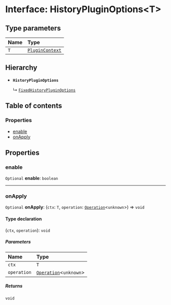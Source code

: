 # Interface: HistoryPluginOptions\<T>

## Type parameters

| Name | Type |
| :------ | :------ |
| `T` | [`PluginContext`](/en/auto-docs/fixed-layout-editor/variables/PluginContext-1.md) |

## Hierarchy

* **`HistoryPluginOptions`**

  ↳ [`FixedHistoryPluginOptions`](/en/auto-docs/fixed-layout-editor/interfaces/FixedHistoryPluginOptions.md)

## Table of contents

### Properties

* [enable](/en/auto-docs/fixed-layout-editor/interfaces/HistoryPluginOptions.md#enable)
* [onApply](/en/auto-docs/fixed-layout-editor/interfaces/HistoryPluginOptions.md#onapply)

## Properties

### enable

`Optional` **enable**: `boolean`

***

### onApply

`Optional` **onApply**: (`ctx`: `T`, `operation`: [`Operation`](/en/auto-docs/fixed-layout-editor/interfaces/Operation.md)<`unknown`>) => `void`

#### Type declaration

(`ctx`, `operation`): `void`

##### Parameters

| Name | Type |
| :------ | :------ |
| `ctx` | `T` |
| `operation` | [`Operation`](/en/auto-docs/fixed-layout-editor/interfaces/Operation.md)<`unknown`> |

##### Returns

`void`
